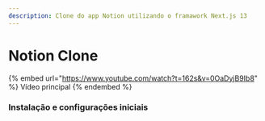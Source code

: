 ```yaml
---
description: Clone do app Notion utilizando o framawork Next.js 13
---
```


# Notion Clone

{% embed url="https://www.youtube.com/watch?t=162s&v=0OaDyjB9Ib8" %}
Vídeo principal
{% endembed %}

### Instalação e configurações iniciais

